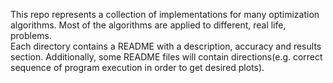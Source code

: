 This repo represents a collection of implementations for many optimization algorithms.
Most of the algorithms are applied to different, real life, problems.
<br>
Each directory contains a README with a description, accuracy and results section.
Additionally, some README files will contain directions(e.g. correct sequence of program execution in order to get desired plots).

